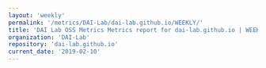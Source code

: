 ```yaml
---
layout: 'weekly'
permalink: '/metrics/DAI-Lab/dai-lab.github.io/WEEKLY/'
title: 'DAI Lab OSS Metrics Metrics report for dai-lab.github.io | WEEKLY-REPORT-2019-02-10'
organization: 'DAI-Lab'
repository: 'dai-lab.github.io'
current_date: '2019-02-10'
---
```

